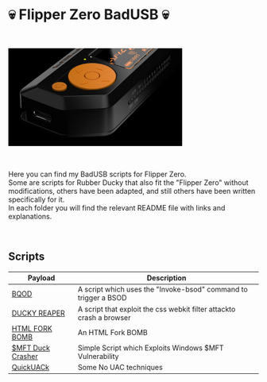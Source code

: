 <h1>💀 Flipper Zero BadUSB 💀</h1>

</BR>

<p>
  <img src="https://raw.githubusercontent.com/JonnyBanana/Bananas_Flipper/main/IMG/BADUSB.jpg" width="350">
</p>

</BR>

Here you can find my BadUSB scripts for Flipper Zero. </BR>
Some are scripts for Rubber Ducky that also fit the "Flipper Zero" without modifications, 
others have been adapted, and still others have been written specifically for it. </BR>
In each folder you will find the relevant README file with links and explanations. </BR>

</BR>

<h2>Scripts</h2>

| Payload        | Description   |
| ------------- | ------------- |
| <a href="https://github.com/JonnyBanana/BQOD_tHE_bLUE_qUACK_oF_dEATH">BQOD</a>  | A script which uses the "Invoke-bsod" command to trigger a BSOD  |
| <a href="https://github.com/JonnyBanana/DUCKY_REAPER">DUCKY REAPER</a>  | A script that exploit the css webkit filter attackto crash a browser  | 
| <a href="https://github.com/JonnyBanana/Rubber-Ducky_HTML_Fork-Bomb">HTML FORK BOMB</a>  | An HTML Fork BOMB  |
| <a href="https://github.com/JonnyBanana/-MFT-Duck-Crasher">$MFT Duck Crasher</a>  | Simple Script which Exploits Windows $MFT Vulnerability  | 
| <a href="https://github.com/JonnyBanana/QuickUACk">QuickUACk</a>  | Some No UAC techniques  |

